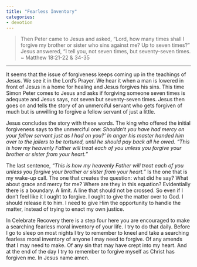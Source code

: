 ```yaml
---
title: "Fearless Inventory"
categories:
- devotion
---
```


> Then Peter came to Jesus and asked, “Lord, how many times shall I forgive my brother or sister who sins against me? Up to seven times?” Jesus answered, “I tell you, not seven times, but seventy-seven times. ~ Matthew 18:21-22 & 34-35

* * *

It seems that the issue of forgiveness keeps coming up in the teachings of Jesus. We see it in the Lord’s Prayer. We hear it when a man is lowered in front of Jesus in a home for healing and Jesus forgives his sins. This time Simon Peter comes to Jesus and asks if forgiving someone seven times is adequate and Jesus says, not seven but seventy-seven times. Jesus then goes on and tells the story of an unmerciful servant who gets forgiven of much but is unwilling to forgive a fellow servant of just a little.

Jesus concludes the story with these words. The king who offered the initial forgiveness says to the unmerciful one: *Shouldn’t you have had mercy on your fellow servant just as I had on you?’ In anger his master handed him over to the jailers to be tortured, until he should pay back all he owed.  “This is how my heavenly Father will treat each of you unless you forgive your brother or sister from your heart.”*

The last sentence, *“This is how my heavenly Father will treat each of you unless you forgive your brother or sister from your heart.”* Is the one that is my wake-up call. The one that creates the question: what did he say? What about grace and mercy for me? Where are they in this equation? Evidentially there is a boundary. A limit. A line that should not be crossed. So even if I don’t feel like it I ought to forgive. I ought to give the matter over to God. I should release it to him. I need to give Him the opportunity to handle the matter, instead of trying to enact my own justice.

In Celebrate Recovery there is a step four here you are encouraged to make a searching fearless moral inventory of your life. I try to do that daily. Before I go to sleep on most nights I try to remember to kneel and take a searching fearless moral inventory of anyone I may need to forgive. Of any amends that I may need to make. Of any sin that may have crept into my heart. And at the end of the day I try to remember to forgive myself as Christ has forgiven me. In Jesus name amen.

 
